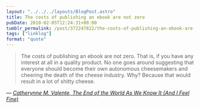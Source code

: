 ```yaml
---
layout: "../../../layouts/BlogPost.astro"
title: The costs of publishing an ebook are not zero
pubDate: 2010-02-05T12:24:31+00:00
tumblr_permalink: /post/372247822/the-costs-of-publishing-an-ebook-are-not-zero
tags: ["linklog"]
format: "quote"
---
```


> The costs of publishing an ebook are not zero. That is, if you have any interest at all in a quality product. No one goes around suggesting that everyone should become their own autonomous cheesemakers and cheering the death of the cheese industry. Why? Because that would result in a lot of shitty cheese.

— <cite>[Catherynne M. Valente, _The End of the World As We Know It (And I Feel Fine)_](https://catvalente.livejournal.com/563086.html)</cite>
